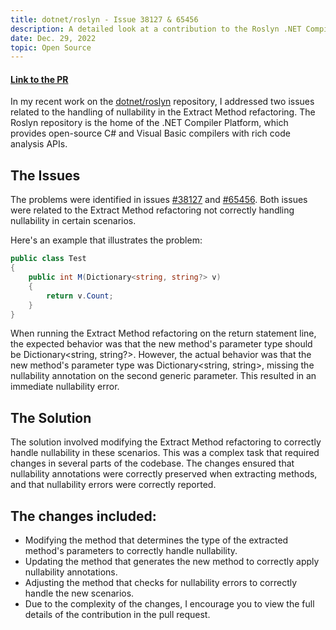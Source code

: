 ```yaml
---
title: dotnet/roslyn - Issue 38127 & 65456
description: A detailed look at a contribution to the Roslyn .NET Compiler Platform to fix nullability issues in the Extract Method refactoring.
date: Dec. 29, 2022
topic: Open Source
---
```


#### [Link to the PR](https://github.com/dotnet/roslyn/pull/65925)

In my recent work on the [dotnet/roslyn](https://github.com/dotnet/roslyn) repository, I addressed two issues related to the handling of nullability in the Extract Method refactoring. The Roslyn repository is the home of the .NET Compiler Platform, which provides open-source C# and Visual Basic compilers with rich code analysis APIs.

## The Issues

The problems were identified in issues [#38127](https://github.com/dotnet/roslyn/issues/38127) and [#65456](https://github.com/dotnet/roslyn/issues/65456). Both issues were related to the Extract Method refactoring not correctly handling nullability in certain scenarios.

Here's an example that illustrates the problem:

```csharp
public class Test
{
    public int M(Dictionary<string, string?> v)
    {
        return v.Count;
    }
}
```

When running the Extract Method refactoring on the return statement line, the expected behavior was that the new method's parameter type should be Dictionary<string, string?>. However, the actual behavior was that the new method's parameter type was Dictionary<string, string>, missing the nullability annotation on the second generic parameter. This resulted in an immediate nullability error.

## The Solution

The solution involved modifying the Extract Method refactoring to correctly handle nullability in these scenarios. This was a complex task that required changes in several parts of the codebase. The changes ensured that nullability annotations were correctly preserved when extracting methods, and that nullability errors were correctly reported.

## The changes included:

- Modifying the method that determines the type of the extracted method's parameters to correctly handle nullability.
- Updating the method that generates the new method to correctly apply nullability annotations.
- Adjusting the method that checks for nullability errors to correctly handle the new scenarios.
- Due to the complexity of the changes, I encourage you to view the full details of the contribution in the pull request.
